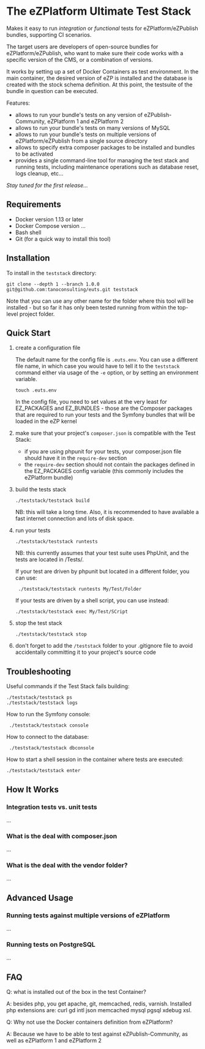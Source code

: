 The eZPlatform Ultimate Test Stack
==================================

Makes it easy to run _integration_ or _functional_ tests for eZPlatform/eZPublish bundles, supporting CI scenarios.

The target users are developers of open-source bundles for eZPlatform/eZPublish, who want to make sure their code works
with a specific version of the CMS, or a combination of versions.

It works by setting up a set of Docker Containers as test environment. In the main container, the desired version of eZP
is installed and the database is created with the stock schema definition. At this point, the testsuite of the bundle in
question can be executed.

Features:

* allows to run your bundle's tests on any version of eZPublish-Community, eZPlatform 1 and eZPlatform 2
* allows to run your bundle's tests on many versions of MySQL
* allows to run your bundle's tests on multiple versions of eZPlatform/eZPublish from a single source directory
* allows to specify extra composer packages to be installed and bundles to be activated
* provides a single command-line tool for managing the test stack and running tests, including maintenance operations
  such as database reset, logs cleanup, etc...

_Stay tuned for the first release..._

Requirements
------------

* Docker version 1.13 or later
* Docker Compose version ...
* Bash shell
* Git (for a quick way to install this tool)

Installation
------------

To install in the `teststack` directory:

    git clone --depth 1 --branch 1.0.0 git@github.com:tanoconsulting/euts.git teststack

Note that you can use any other name for the folder where this tool will be installed - but so far it has only been
tested running from within the top-level project folder.

Quick Start
-----------

1. create a configuration file

   The default name for the config file is `.euts.env`. You can use a different file name, in which case you would
   have to tell it to the `teststack` command either via usage of the `-e` option, or by setting an environment
   variable.

       touch .euts.env

   In the config file, you need to set values at the very least for EZ_PACKAGES and EZ_BUNDLES - those are the Composer
   packages that are required to run your tests and the Symfony bundles that will be loaded in the eZP kernel

2. make sure that your project's `composer.json` is compatible with the Test Stack:

   * if you are using phpunit for your tests, your composer.json file should have it in the `require-dev` section
   * the `require-dev` section should not contain the packages defined in the EZ_PACKAGES config variable (this
     commonly includes the eZPlatform bundle)

2. build the tests stack

       ./teststack/teststack build

   NB: this will take a long time. Also, it is recommended to have available a fast internet connection and lots of disk
   space.

3. run your tests

       ./teststack/teststack runtests

   NB: this currently assumes that your test suite uses PhpUnit, and the tests are located in /Tests/.

   If your test are driven by phpunit but located in a different folder, you can use:

        ./teststack/teststack runtests My/Test/Folder

   If your tests are driven by a shell script, you can use instead:

       ./teststack/teststack exec My/Test/SCript

4. stop the test stack

       ./teststack/teststack stop

5. don't forget to add the `/teststack` folder to your .gitignore file to avoid accidentally committing it to your
   project's source code

Troubleshooting
---------------

Useful commands if the Test Stack fails building:

    ./teststack/teststack ps
    ./teststack/teststack logs

How to run the Symfony console:

     ./teststack/teststack console

How to connect to the database:

     ./teststack/teststack dbconsole

How to start a shell session in the container where tests are executed:

    ./teststack/teststack enter

How It Works
------------

### Integration tests vs. unit tests

...

### What is the deal with composer.json

...

### What is the deal with the vendor folder?

...

Advanced Usage
--------------

### Running tests against multiple versions of eZPlatform

...

### Running tests on PostgreSQL

...

FAQ
---

Q: what is installed out of the box in the test Container?

A: besides php, you get apache, git, memcached, redis, varnish.
   Installed php extensions are: curl gd intl json memcached mysql pgsql xdebug xsl.

Q: Why not use the Docker containers definition from eZPlatform?

A: Because we have to be able to test against eZPublish-Community, as well as eZPlatform 1 and eZPlatform 2
